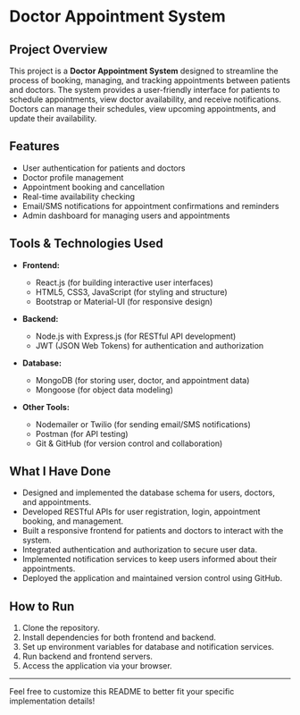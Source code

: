 # Doctor Appointment System

## Project Overview

This project is a **Doctor Appointment System** designed to streamline the process of booking, managing, and tracking appointments between patients and doctors. The system provides a user-friendly interface for patients to schedule appointments, view doctor availability, and receive notifications. Doctors can manage their schedules, view upcoming appointments, and update their availability.

## Features

- User authentication for patients and doctors
- Doctor profile management
- Appointment booking and cancellation
- Real-time availability checking
- Email/SMS notifications for appointment confirmations and reminders
- Admin dashboard for managing users and appointments

## Tools & Technologies Used

- **Frontend:**  
    - React.js (for building interactive user interfaces)
    - HTML5, CSS3, JavaScript (for styling and structure)
    - Bootstrap or Material-UI (for responsive design)

- **Backend:**  
    - Node.js with Express.js (for RESTful API development)
    - JWT (JSON Web Tokens) for authentication and authorization

- **Database:**  
    - MongoDB (for storing user, doctor, and appointment data)
    - Mongoose (for object data modeling)

- **Other Tools:**  
    - Nodemailer or Twilio (for sending email/SMS notifications)
    - Postman (for API testing)
    - Git & GitHub (for version control and collaboration)

## What I Have Done

- Designed and implemented the database schema for users, doctors, and appointments.
- Developed RESTful APIs for user registration, login, appointment booking, and management.
- Built a responsive frontend for patients and doctors to interact with the system.
- Integrated authentication and authorization to secure user data.
- Implemented notification services to keep users informed about their appointments.
- Deployed the application and maintained version control using GitHub.

## How to Run

1. Clone the repository.
2. Install dependencies for both frontend and backend.
3. Set up environment variables for database and notification services.
4. Run backend and frontend servers.
5. Access the application via your browser.

---

Feel free to customize this README to better fit your specific implementation details!